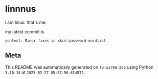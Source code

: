 # linnnus

i am linus. that's me.

my latest commit is

```
content: Minor fixes in xkcd-password-wordlist
```

## Meta

This README was automatically generated on `fv-az768-256` using Python
`3.10.16` at `2025-02-27 05:37:50.614572`.
